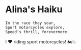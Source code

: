 # Alina's Haiku
```
In the race they soar,
Sport motorcycles explore,
Speed's thrill, forevermore.
```
I :heart: riding sport motorcycles! :motorcycle::boom: